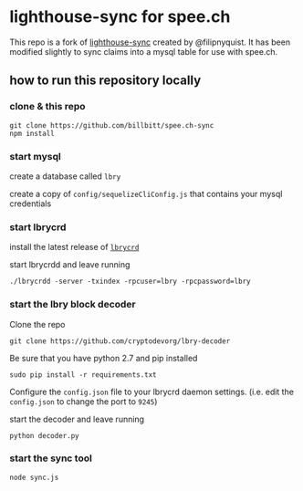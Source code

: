 # lighthouse-sync for spee.ch

This repo is a fork of [lighthouse-sync](https://github.com/filipnyquist/lighthouse-sync) created by @filipnyquist. It has been modified slightly to sync claims into a mysql table for use with spee.ch.

## how to run this repository locally

### clone & this repo

```
git clone https://github.com/billbitt/spee.ch-sync
npm install
```

### start mysql

create a database called `lbry`

create a copy of `config/sequelizeCliConfig.js` that contains your mysql credentials

### start lbrycrd

install the latest release of [`lbrycrd`](https://github.com/lbryio/lbrycrd/releases)

start lbrycrdd and leave running 

```
./lbrycrdd -server -txindex -rpcuser=lbry -rpcpassword=lbry
``` 

### start the lbry block decoder
Clone the repo 

```
git clone https://github.com/cryptodevorg/lbry-decoder
```

Be sure that you have python 2.7 and pip installed

```
sudo pip install -r requirements.txt
````

Configure the `config.json` file to your lbrycrd daemon settings. (i.e. edit the `config.json` to change the port to `9245`)

start the decoder and leave running

```
python decoder.py
``` 

### start the sync tool
```
node sync.js
```
